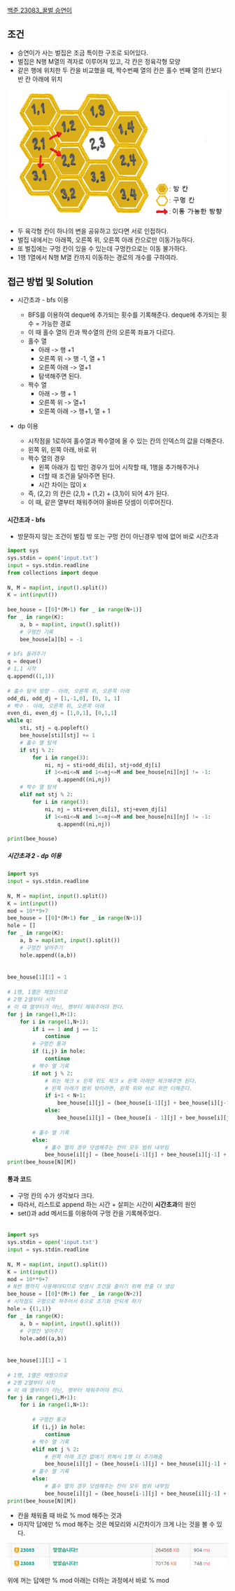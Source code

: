 
[백준 23083_꿀벌 승연이](https://www.acmicpc.net/problem/23083)



## 조건

- 승연이가 사는 벌집은 조금 특이한 구조로 되어있다.
- 벌집은 N행 M열의 격자로 이루어져 있고, 각 칸은 정육각형 모양
- 같은 행에 위치한 두 칸을 비교했을 때, 짝수번째 열의 칸은 홀수 번째 열의 칸보다 반 칸 아래에 위치

![](assets/Pasted%20image%2020221210170906.png)

- 두 육각형 칸이 하나의 변을 공유하고 있다면 서로 인접하다.
- 벌집 내에서는 아래쪽, 오른쪽 위, 오른쪽 아래 칸으로만 이동가능하다.
- 또 벌집에는 구멍 칸이 있을 수 있는데 구멍칸으로는 이동 불가하다.
- 1행 1열에서 N행 M열 칸까지 이동하는 경로의 개수를 구하여라.




## 접근 방법 및 Solution

- 시간초과 - bfs 이용
	- BFS를 이용하여 deque에 추가되는 횟수를 기록해준다. deque에 추가되는 횟수 = 가능한 경로
	- 이 때 홀수 열의 칸과 짝수열의 칸의 오른쪽 좌표가 다르다.
	- 홀수 열
		- 아래 -> 행 +1
		- 오른쪽 위 -> 행 -1, 열 + 1
		- 오른쪽 아래 -> 열+1
		- 탐색해주면 된다.
	- 짝수 열
		- 아래 -> 행 + 1
		- 오른쪽 위 -> 열+1
		- 오른쪽 아래 -> 행+1, 열 + 1

- dp 이용
	- 시작점을 1로하여 홀수열과 짝수열에 올 수 있는 칸의 인덱스의 값을 더해준다.
	- 왼쪽 위, 왼쪽 아래, 바로 위
	- 짝수 열의 경우 
		- 왼쪽 아래가 집 밖인 경우가 있어 시작할 때, 1행을 추가해주거나
		- 더할 때 조건을 달아주면 된다.
		- 시간 차이는 많이 x
	- 즉, (2,2) 의 칸은 (2,1) + (1,2) + (3,1)이 되어 4가 된다.
	- 이 때, 같은 열부터 채워주어야 올바른 덧셈이 이루어진다.


#### 시간초과 - bfs

- 방문하지 않는 조건이 벌집 밖 또는 구멍 칸이 아닌경우 밖에 없어 바로 시간초과

```python
import sys  
sys.stdin = open('input.txt')  
input = sys.stdin.readline  
from collections import deque  
  
N, M = map(int, input().split())  
K = int(input())  
  
bee_house = [[0]*(M+1) for _ in range(N+1)]  
for _ in range(K):  
    a, b = map(int, input().split())  
    # 구멍칸 기록  
    bee_house[a][b] = -1  
  
# bfs 돌려주기  
q = deque()  
# 1,1 시작  
q.append((1,1))  
  
# 홀수 탐색 방향 - 아래, 오른쪽 위, 오른쪽 아래  
odd_di, odd_dj = [1,-1,0], [0, 1, 1]  
# 짝수 - 아래, 오른쪽 위, 오른쪽 아래  
even_di, even_dj = [1,0,1], [0,1,1]  
while q:  
    sti, stj = q.popleft()  
    bee_house[sti][stj] += 1  
    # 홀수 열 탐색  
    if stj % 2:  
        for i in range(3):  
            ni, nj = sti+odd_di[i], stj+odd_dj[i]  
            if 1<=ni<=N and 1<=nj<=M and bee_house[ni][nj] != -1:  
                q.append((ni,nj))  
    # 짝수 열 탐색  
    elif not stj % 2:  
        for i in range(3):  
            ni, nj = sti+even_di[i], stj+even_dj[i]  
            if 1<=ni<=N and 1<=nj<=M and bee_house[ni][nj] != -1:  
                q.append((ni,nj))  
  
print(bee_house)
```





##### 시간초과 2 - dp 이용

```python
import sys
input = sys.stdin.readline

N, M = map(int, input().split())
K = int(input())
mod = 10**9+7
bee_house = [[0]*(M+1) for _ in range(N+1)]
hole = []
for _ in range(K):
    a, b = map(int, input().split())
    # 구멍칸 넣어주기
    hole.append((a,b))


bee_house[1][1] = 1

# 1행, 1열은 채웠으므로
# 2행 2열부터 시작
# 이 때 열부터가 아닌, 행부터 채워주어야 한다.
for j in range(1,M+1):
    for i in range(1,N+1):
        if i == 1 and j == 1:
            continue
        # 구멍칸 통과
        if (i,j) in hole:
            continue
        # 짝수 열 기록
        if not j % 2:
            # 위는 체크 x 왼쪽 위도 체크 x 왼쪽 아래만 체크해주면 된다.
            # 왼쪽 아래가 범위 밖이라면, 왼쪽 위와 바로 위만 더해준다.
            if i+1 < N+1:
                bee_house[i][j] = (bee_house[i-1][j] + bee_house[i][j-1] + bee_house[i+1][j-1]) % mod
            else:
                bee_house[i][j] = (bee_house[i - 1][j] + bee_house[i][j - 1]) % mod

        # 홀수 열 기록
        else:
            # 홀수 열의 경우 덧셈해주는 칸이 모두 범위 내부임
            bee_house[i][j] = (bee_house[i-1][j] + bee_house[i][j-1] + bee_house[i-1][j-1]) % mod
print(bee_house[N][M])
```


#### 통과 코드

- 구멍 칸의 수가 생각보다 크다.
- 따라서, 리스트로 append 하는 시간 + 살피는 시간이 **시간초과**의 원인
- set()과 add 메서드를 이용하여 구멍 칸을 기록해주었다.


```python

import sys  
sys.stdin = open('input.txt')  
input = sys.stdin.readline  
  
N, M = map(int, input().split())  
K = int(input())  
mod = 10**9+7  
# N번 행까지 사용해야되므로 덧셈시 조건을 줄이기 위해 한줄 더 생성  
bee_house = [[0]*(M+1) for _ in range(N+2)]  
# 시작점도 구멍으로 쳐주어서 0으로 초기화 안되게 하기  
hole = {(1,1)}  
for _ in range(K):  
    a, b = map(int, input().split())  
    # 구멍칸 넣어주기  
    hole.add((a,b))  
  
  
bee_house[1][1] = 1  
  
# 1행, 1열은 채웠으므로  
# 2행 2열부터 시작  
# 이 때 열부터가 아닌, 행부터 채워주어야 한다.  
for j in range(1,M+1):  
    for i in range(1,N+1):  
  
        # 구멍칸 통과  
        if (i,j) in hole:  
            continue  
        # 짝수 열 기록  
        elif not j % 2:  
            # 왼쪽 아래 조건 없애기 위해서 1행 더 추가해줌  
            bee_house[i][j] = (bee_house[i-1][j] + bee_house[i][j-1] + bee_house[i+1][j-1]) % mod  
        # 홀수 열 기록  
        else:  
            # 홀수 열의 경우 덧셈해주는 칸이 모두 범위 내부임  
            bee_house[i][j] = (bee_house[i-1][j] + bee_house[i][j-1] + bee_house[i-1][j-1]) % mod  
print(bee_house[N][M])

```



- 칸을 채워줄 때 바로 % mod 해주는 것과
- 마지막 답에만 % mod 해주는 것은 메모리와 시간차이가 크게 나는 것을 볼 수 있다.

![](assets/Pasted%20image%2020221210183404.png)

위에 꺼는 답에만 % mod
아래는 더하는 과정에서 바로 % mod